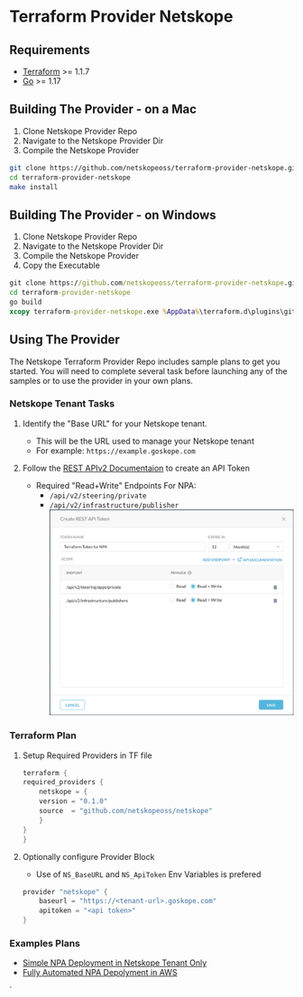 # Terraform Provider Netskope




## Requirements

-	[Terraform](https://www.terraform.io/downloads.html) >= 1.1.7
-	[Go](https://golang.org/doc/install) >= 1.17 


## Building The Provider - on a Mac

1. Clone Netskope Provider Repo
1. Navigate to the Netskope Provider Dir
1. Compile the Netskope Provider

```sh
git clone https://github.com/netskopeoss/terraform-provider-netskope.git
cd terraform-provider-netskope
make install
```

## Building The Provider - on Windows

1. Clone Netskope Provider Repo
1. Navigate to the Netskope Provider Dir
1. Compile the Netskope Provider
1. Copy the Executable

```cmd
git clone https://github.com/netskopeoss/terraform-provider-netskope.git
cd terraform-provider-netskope
go build
xcopy terraform-provider-netskope.exe %AppData%\terraform.d\plugins\github.com\netskopeoss\netskope\0.1.0\windows_386\ /Y
```


## Using  The Provider
The Netskope Terraform Provider Repo includes sample plans to get you started. You will need to complete several task before launching any of the samples or to use the provider in your own plans.

### Netskope Tenant Tasks

1. Identify the "Base URL" for your Netskope tenant.
    - This will be the URL used to manage your Netskope tenant 
    - For example: `https://example.goskope.com`

1. Follow the [REST APIv2 Documentaion](https://docs.netskope.com/en/rest-api-v2-overview-312207.html) to create an API Token
    - Required "Read+Write" Endpoints For NPA:
        - `/api/v2/steering/private`
        - `/api/v2/infrastructure/publisher`
    ![API Token](images/npa_api_token.png)


### Terraform Plan

1. Setup Required Providers in TF file
    ```go
    terraform {
    required_providers {
        netskope = {
        version = "0.1.0"
        source  = "github.com/netskopeoss/netskope"
        }
    }
    }
    ```

1. Optionally configure Provider Block
    - Use of `NS_BaseURL` and `NS_ApiToken` Env Variables is prefered
    ```go
    provider "netskope" {
        baseurl = "https://<tenant-url>.goskope.com"
        apitoken = "<api token>"
    }
    ```

### Examples Plans

- [Simple NPA Deployment in Netskope Tenant Only](./examples/npa/simple/README.md)
- [Fully Automated NPA Depolyment in AWS](./examples/npa/aws/README.md)



`